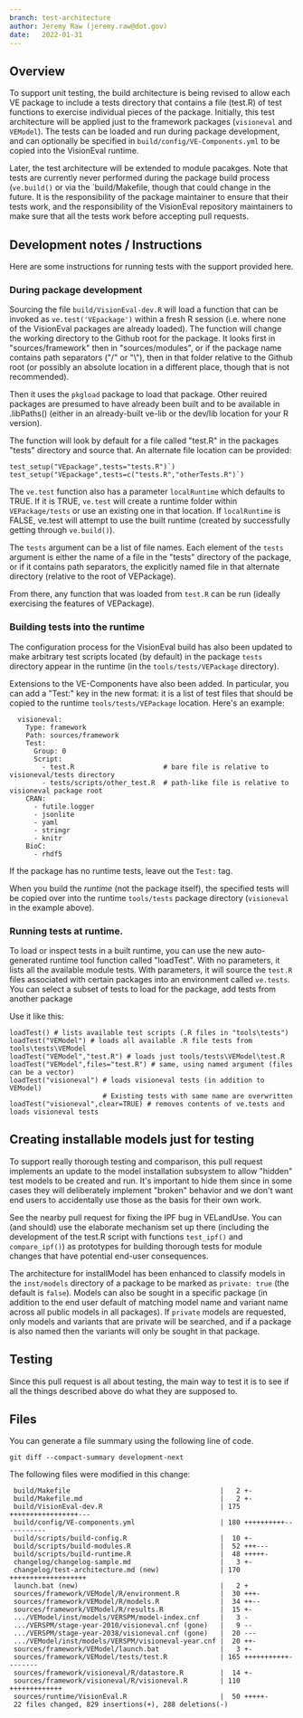 ```yaml
---
branch: test-architecture
author: Jeremy Raw (jeremy.raw@dot.gov)
date:   2022-01-31
---
```


## Overview

To support unit testing, the build architecture is being revised to allow each VE package to include
a tests directory that contains a file (test.R) of test functions to exercise individual pieces of
the package. Initially, this test architecture will be applied just to the framework packages
(`visioneval` and `VEModel`). The tests can be loaded and run during package development, and can
optionally be specified in `build/config/VE-Components.yml` to be copied into the VisionEval
runtime.

Later, the test architecture will be extended to module pacakges. Note that tests are currently
never performed during the package build process (`ve.build()` or via the `build/Makefile, though
that could change in the future. It is the responsibility of the package maintainer to ensure that
their tests work, and the responsibility of the VisionEval repository maintainers to make sure that
all the tests work before accepting pull requests.

## Development notes / Instructions

Here are some instructions for running tests with the support provided here.

### During package development

Sourcing the file `build/VisionEval-dev.R` will load a function that can be invoked as
`ve.test('VEpackage')` within a fresh R session (i.e. where none of the VisionEval packages are
already loaded). The function will change the working directory to the Github root for the package.
It looks first in "sources/framework" then in "sources/modules", or if the package name contains
path separators ("/" or "\\"), then in that folder relative to the Github root (or possibly an
absolute location in a different place, though that is not recommended).

Then it uses the `pkgload` package to load that package. Other reuired packages are presumed to have
already been built and to be available in .libPaths() (either in an already-built ve-lib or the
dev/lib location for your R version).

The function will look by default for a file called "test.R" in the packages "tests" directory and
source that. An alternate file location can be provided:

```
test_setup("VEpackage",tests="tests.R")`)
test_setup("VEpackage",tests=c("tests.R","otherTests.R")`)
```

The `ve.test` function also has a parameter `localRuntime` which defaults to TRUE. If it is TRUE,
`ve.test` will create a runtime folder within `VEPackage/tests` or use an existing one in that
location. If `localRuntime` is FALSE, ve.test will attempt to use the built runtime (created by
successfully getting through `ve.build()`).

The `tests` argument can be a list of file names. Each element of the `tests` argument is either the
name of a file in the "tests" directory of the package, or if it contains path separators, the
explicitly named file in that alternate directory (relative to the root of VEPackage).

From there, any function that was loaded from `test.R` can be run (ideally exercising the features
of VEPackage).

### Building tests into the runtime

The configuration process for the VisionEval build has also been updated to make arbitrary test
scripts located (by default) in the package `tests` directory appear in the runtime (in the
`tools/tests/VEPackage` directory).

Extensions to the VE-Components have also been added. In particular, you can add a "Test:" key in the
new format: it is a list of test files that should be copied to the runtime `tools/tests/VEPackage`
location. Here's an example:

```
  visioneval:
    Type: framework
    Path: sources/framework
    Test:
      Group: 0
      Script:
        - test.R                      # bare file is relative to visioneval/tests directory
        - tests/scripts/other_test.R  # path-like file is relative to visioneval package root
    CRAN: 
      - futile.logger
      - jsonlite
      - yaml
      - stringr
      - knitr
    BioC:
      - rhdf5
```

If the package has no runtime tests, leave out the `Test:` tag.

When you build the _runtime_ (not the package itself), the specified tests will be copied over
into the runtime `tools/tests` package directory (`visioneval` in the example above).

### Running tests at runtime.

To load or inspect tests in a built runtime, you can use the new auto-generated runtime tool
function called "loadTest". With no parameters, it lists all the available module tests. With
parameters, it will source the `test.R` files associated with certain packages into an environment
called `ve.tests`. You can select a subset of tests to load for the package, add tests from
another package

Use it like this:

```
loadTest() # lists available test scripts (.R files in "tools\tests")
loadTest("VEModel") # loads all available .R file tests from tools\tests\VEModel
loadTest("VEModel","test.R") # loads just tools/tests\VEModel\test.R
loadTest("VEModel",files="test.R") # same, using named argument (files can be a vector)
loadTest("visioneval") # loads visioneval tests (in addition to VEModel)
                       # Existing tests with same name are overwritten
loadTest("visioneval",clear=TRUE) # removes contents of ve.tests and loads visioneval tests
```

## Creating installable models just for testing

To support really thorough testing and comparison, this pull request implements an update to the
model installation subsystem to allow "hidden" test models to be created and run. It's important to
hide them since in some cases they will deliberately implement "broken" behavior and we don't want
end users to accidentally use those as the basis for their own work.

See the nearby pull request for fixing the IPF bug in VELandUse. You can (and should) use the
elaborate mechanism set up there (including the development of the test.R script with functions
`test_ipf()` and `compare_ipf()`) as prototypes for building thorough tests for module changes that
have potential end-user consequences.

The architecture for installModel has been enhanced to classify models in the `inst/models`
directory of a package to be marked as `private: true` (the default is `false`). Models can also be
sought in a specific package (in addition to the end user default of matching model name and variant
name across all public models in all packages). If `private` models are requested, only models and
variants that are private will be searched, and if a package is also named then the variants will
only be sought in that package.

## Testing

Since this pull request is all about testing, the main way to test it is to see if all the things
described above do what they are supposed to.

## Files

You can generate a file summary using the following line of code.

```
git diff --compact-summary development-next
```

The following files were modified in this change:
```
 build/Makefile                                     |   2 +-
 build/Makefile.md                                  |   2 +-
 build/VisionEval-dev.R                             | 175 +++++++++++++++++---
 build/config/VE-components.yml                     | 180 ++++++++++-----------
 build/scripts/build-config.R                       |  10 +-
 build/scripts/build-modules.R                      |  52 +++---
 build/scripts/build-runtime.R                      |  48 +++++-
 changelog/changelog-sample.md                      |   3 +-
 changelog/test-architecture.md (new)               | 170 +++++++++++++++++++
 launch.bat (new)                                   |   2 +
 sources/framework/VEModel/R/environment.R          |  30 +++-
 sources/framework/VEModel/R/models.R               |  34 ++--
 sources/framework/VEModel/R/results.R              |  15 +-
 .../VEModel/inst/models/VERSPM/model-index.cnf     |   3 -
 .../VERSPM/stage-year-2010/visioneval.cnf (gone)   |   9 --
 .../VERSPM/stage-year-2038/visioneval.cnf (gone)   |  20 ---
 .../VEModel/inst/models/VERSPM/visioneval-year.cnf |  20 ++-
 sources/framework/VEModel/launch.bat               |   3 +-
 sources/framework/VEModel/tests/test.R             | 165 +++++++++++--------
 sources/framework/visioneval/R/datastore.R         |  14 +-
 sources/framework/visioneval/R/visioneval.R        | 110 +++++++++++++
 sources/runtime/VisionEval.R                       |  50 +++++-
 22 files changed, 829 insertions(+), 288 deletions(-)
```
